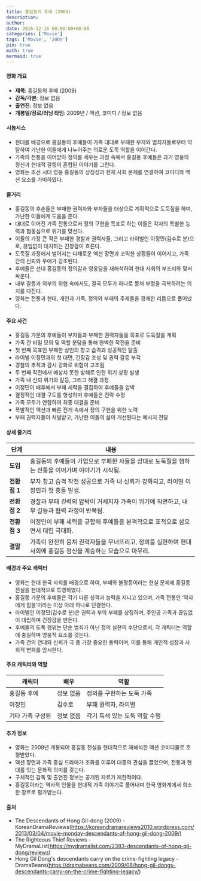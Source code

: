 ```yaml
---
title: 홍길동의 후예 (2009)
description: 
author: 
date: 2016-12-16 00:00:00+00:00
categories: ['Movie']
tags: ['Movie', '2009']
pin: true
math: true
mermaid: true
---
```

#### 영화 개요

- **제목**: 홍길동의 후예 (2009)  
- **감독/각본**: 정보 없음  
- **출연진**: 정보 없음  
- **개봉일/장르/러닝 타임**: 2009년 / 액션, 코미디 / 정보 없음  

#### 시놉시스

- 현대를 배경으로 홍길동의 후예들이 가족 대대로 부패한 부자와 범죄자들로부터 약탈하여 가난한 이들에게 나누어주는 의로운 도둑 역할을 이어간다.  
- 가족의 전통을 이어받아 정의를 세우는 과정 속에서 홍길동 후예들은 과거 영웅의 정신과 현대적 갈등이 혼합된 이야기를 그린다.  
- 영화는 조선 시대 영웅 홍길동의 상징성과 현재 사회 문제를 연결하여 코미디와 액션 요소를 가미하였다.

#### 줄거리

- 홍길동의 후손들은 부패한 권력자와 부자들을 대상으로 계획적으로 도둑질을 하며, 가난한 이들에게 도움을 준다.  
- 대대로 이어진 가족 전통으로서 정의 구현을 목표로 하는 이들은 각자의 특별한 능력과 협동심으로 위기를 맞선다.  
- 이들의 가장 큰 적은 부패한 경찰과 권력자들, 그리고 라이벌인 이정민(김수로 분)으로, 끊임없이 대치하는 긴장감이 흐른다.  
- 도둑질 과정에서 벌어지는 다채로운 액션 장면과 코믹한 상황들이 이어지고, 가족 간의 신뢰와 우애가 강조된다.  
- 후예들은 선대 홍길동의 정의감과 영웅담을 재해석하여 현대 사회의 부조리와 맞서 싸운다.  
- 내부 갈등과 외부의 위협 속에서도, 결국 모두가 하나로 뭉쳐 부정을 극복하려는 의지를 다진다.  
- 영화는 전통과 현대, 개인과 가족, 정의와 부패의 주제들을 경쾌한 리듬으로 풀어냈다.

#### 주요 사건

- 홍길동 가문의 후예들이 부자들과 부패한 권력자들을 목표로 도둑질을 계획  
- 가족 간 비밀 모의 및 역할 분담을 통해 완벽한 작전을 준비  
- 첫 번째 목표인 부패한 상인의 창고 습격과 성공적인 탈출  
- 라이벌 이정민과의 첫 대면, 긴장감 조성 및 권력 갈등 부각  
- 경찰의 추적과 감시 강화로 위험이 고조됨  
- 두 번째 작전에서 예상치 못한 방해로 인한 위기 상황 발생  
- 가족 내 신뢰 위기와 갈등, 그리고 해결 과정  
- 이정민이 배후에서 부패 세력을 결집하여 후예들을 압박  
- 결정적인 대결 구도를 형성하며 후예들은 전략 수정  
- 가족 모두가 연합하여 최종 대결을 준비  
- 폭발적인 액션과 빠른 전개 속에서 정의 구현을 위한 노력  
- 부패 권력자들이 처벌받고, 가난한 이들의 삶이 개선된다는 메시지 전달  

#### 상세 줄거리

| **단계**   | **내용**                                                                                              |
|------------|----------------------------------------------------------------------------------------------------|
| **도입**  | 홍길동의 후예들이 가업으로 부패한 자들을 상대로 도둑질을 행하는 전통을 이어가며 이야기가 시작됨.       |
| **전환점 1** | 부자 창고 습격 작전 성공으로 가족 내 신뢰가 강화되고, 라이벌 이정민과 첫 충돌 발생.                   |
| **전환점 2** | 경찰과 부패 권력의 압박이 거세지자 가족이 위기에 직면하고, 내부 갈등과 협력 과정이 반복됨.             |
| **전환점 3** | 이정민이 부패 세력을 규합해 후예들을 본격적으로 표적으로 삼으면서 대립 극대화.                       |
| **결말**  | 가족이 완전히 뭉쳐 권력자들을 무너뜨리고, 정의를 실현하며 현대 사회에 홍길동 정신을 계승하는 모습으로 마무리. |

#### 배경과 주요 캐릭터

- 영화는 현대 한국 사회를 배경으로 하여, 부패와 불평등이라는 현실 문제에 홍길동 전설을 현대적으로 투영하였다.  
- 홍길동 가문의 후예들은 각기 다른 성격과 능력을 지니고 있으며, 가족 전통인 ‘약자에게 힘을’이라는 이상 아래 하나로 단결한다.  
- 라이벌인 이정민(김수로 분)은 권력과 부의 부패를 상징하며, 주인공 가족과 끊임없이 대립하며 긴장감을 만든다.  
- 후예들의 도둑 행위는 단순 범죄가 아닌 정의 실현의 수단으로서, 각 캐릭터는 역할에 충실하며 영웅적 요소를 갖는다.  
- 가족 간의 연대와 신뢰가 극 중 가장 중요한 동력이며, 이를 통해 개인적 성장과 사회적 변화를 암시한다.

#### 주요 캐릭터와 역할

| **캐릭터** | **배우** | **역할** |
|------------|----------|----------|
| 홍길동 후예 | 정보 없음 | 정의를 구현하는 도둑 가족 |
| 이정민     | 김수로   | 부패 권력자, 라이벌  |
| 기타 가족 구성원 | 정보 없음 | 각기 특색 있는 도둑 역할 수행 |

#### 추가 정보

- 영화는 2009년 개봉되어 홍길동 전설을 현대적으로 재해석한 액션 코미디물로 호평받았다.  
- 액션 장면과 가족 중심 드라마가 조화를 이루어 대중의 관심을 끌었으며, 전통과 현대를 잇는 문화적 의미를 갖는다.  
- 구체적인 감독 및 출연진 정보는 공개된 자료가 제한적이다.  
- 홍길동이라는 역사적 인물을 현대적 가족 이야기로 풀어내며 한국 영화계에서 희소한 장르로 평가받는다.

#### 출처

- The Descendants of Hong Gil-dong (2009) - KoreanDramaReviews(https://koreandramareviews2010.wordpress.com/2013/03/04/movie-monday-descendants-of-hong-gil-dong-2009/)  
- The Righteous Thief Reviews - MyDramaList(https://mydramalist.com/2383-descendants-of-hong-gil-dong/reviews)  
- Hong Gil Dong's descendants carry on the crime-fighting legacy - DramaBeans(https://dramabeans.com/2009/08/hong-gil-dongs-descendants-carry-on-the-crime-fighting-legacy/)
